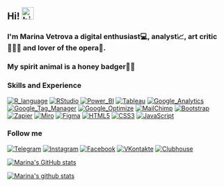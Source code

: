 ## Hi! <img src="https://user-images.githubusercontent.com/1303154/88677602-1635ba80-d120-11ea-84d8-d263ba5fc3c0.gif" width="28px" alt="hi">
### I'm Marina Vetrova a digital enthusiast💻, analyst📈, art critic👩🏻‍🎓 and lover of the opera🎼.
### My spirit animal is a honey badger🍯🦡

### Skills and Experience
[![R_language](https://img.shields.io/badge/-R-090909?style=for-the-badge&logo=r&logoColor=276DC3)]()
[![RStudio](https://img.shields.io/badge/-RStudio-090909?style=for-the-badge&logo=RStudio&logoColor=75AADB)]()
[![Power_BI](https://img.shields.io/badge/-Power_BI-090909?style=for-the-badge&logo=power-bi&logoColor=F2C811)]()
[![Tableau](https://img.shields.io/badge/-Tableau-090909?style=for-the-badge&logo=Tableau&logoColor=E97627)]()
[![Google_Analytics](https://img.shields.io/badge/-Google_Analytics-090909?style=for-the-badge&logo=google-analytics&logoColor=E37400)]()
[![Google_Tag_Manager](https://img.shields.io/badge/-GTM-090909?style=for-the-badge&logo=google-tag-manager&logoColor=246FDB)]()
[![Google_Optimize](https://img.shields.io/badge/-Google_Optimize-090909?style=for-the-badge&logo=google-optimize&logoColor=B366F6)]()
[![MailChimp](https://img.shields.io/badge/-MailChimp-090909?style=for-the-badge&logo=MailChimp&logoColor=FFE01B)]()
[![Bootstrap](https://img.shields.io/badge/-Bootstrap-090909?style=for-the-badge&logo=bootstrap&logoColor=7952B3)]()
[![Zapier](https://img.shields.io/badge/-Zapier-090909?style=for-the-badge&logo=zapier&logoColor=FF4A00)]()
[![Miro](https://img.shields.io/badge/-Miro-090909?style=for-the-badge&logo=miro&logoColor=F2C811)](https://miro.com/app/board/o9J_knnnqGQ=/)
[![Figma](https://img.shields.io/badge/-Figma-090909?style=for-the-badge&logo=figma&logoColor=F24E1E)]()
[![HTML5](https://img.shields.io/badge/-HTML5-090909?style=for-the-badge&logo=HTML5&logoColor=E34F26)]()
[![CSS3](https://img.shields.io/badge/-CSS3-090909?style=for-the-badge&logo=CSS3&logoColor=1572B6)]()
[![JavaScript](https://img.shields.io/badge/-JavaScript-090909?style=for-the-badge&logo=JavaScript&logoColor=F7DF1E)]()

### Follow me
[![Telegram](https://img.shields.io/badge/-Telegram-090909?style=for-the-badge&logo=Telegram&logoColor=26A5E4)](https://t.me/marinavetrova)
[![Instagram](https://img.shields.io/badge/-Instagram-090909?style=for-the-badge&logo=Instagram&logoColor=E4405F)](https://www.instagram.com/marina.d.vetrova)
[![Facebook](https://img.shields.io/badge/-facebook-090909?style=for-the-badge&logo=facebook&logoColor=1877F2)](https://www.facebook.com/marina.d.vetrova)
[![VKontakte](https://img.shields.io/badge/-VKontakte-090909?style=for-the-badge&logo=VK&logoColor=4680C2)](https://vk.com/marina_veter)
[![Clubhouse](https://img.shields.io/badge/-Clubhouse-090909?style=for-the-badge&logo=Clubhouse&logoColor=6515DD)](https://www.joinclubhouse.com/@marinavetrova)

[![Marina's GitHub stats](https://github-readme-stats.vercel.app/api?username=MarinaDVetrova&theme=radical&include_all_commits=true&show_icons=true)](https://github.com/MarinaDVetrova/github-readme-stats)

<a href="https://github.com/MarinaDVetrova/github-readme-stats">
  <img align="center" src="https://github-readme-stats.anuraghazra1.vercel.app/api?username=MarinaDVetrova&show_icons=true&include_all_commits=true&theme=radical" alt="Marina's github stats" />
</a>

